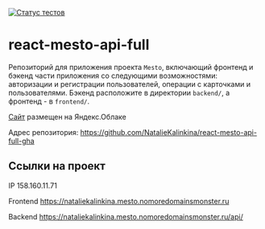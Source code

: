 [![Статус тестов](../../actions/workflows/tests.yml/badge.svg)](../../actions/workflows/tests.yml)

# react-mesto-api-full
Репозиторий для приложения проекта `Mesto`, включающий фронтенд и бэкенд части приложения со следующими возможностями: авторизации и регистрации пользователей, операции с карточками и пользователями. Бэкенд расположите в директории `backend/`, а фронтенд - в `frontend/`. 
  
[Сайт](https://nataliekalinkina.mesto.nomoredomainsmonster.ru) размещен на Яндекс.Облаке

Адрес репозитория: https://github.com/NatalieKalinkina/react-mesto-api-full-gha

## Ссылки на проект

IP 158.160.11.71

Frontend https://nataliekalinkina.mesto.nomoredomainsmonster.ru

Backend https://nataliekalinkina.mesto.nomoredomainsmonster.ru/api/
